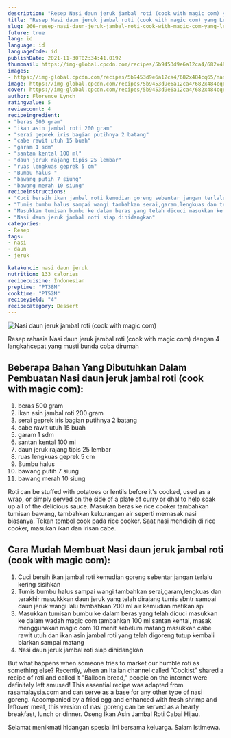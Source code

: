```yaml
---
description: "Resep Nasi daun jeruk jambal roti (cook with magic com) yang Lezat"
title: "Resep Nasi daun jeruk jambal roti (cook with magic com) yang Lezat"
slug: 266-resep-nasi-daun-jeruk-jambal-roti-cook-with-magic-com-yang-lezat
future: true
lang: id
language: id
languageCode: id
publishDate: 2021-11-30T02:34:41.019Z 
thumbnail: https://img-global.cpcdn.com/recipes/5b9453d9e6a12ca4/682x484cq65/nasi-daun-jeruk-jambal-roti-cook-with-magic-com-foto-resep-utama.png
images:
- https://img-global.cpcdn.com/recipes/5b9453d9e6a12ca4/682x484cq65/nasi-daun-jeruk-jambal-roti-cook-with-magic-com-foto-resep-utama.png
image: https://img-global.cpcdn.com/recipes/5b9453d9e6a12ca4/682x484cq65/nasi-daun-jeruk-jambal-roti-cook-with-magic-com-foto-resep-utama.png
cover: https://img-global.cpcdn.com/recipes/5b9453d9e6a12ca4/682x484cq65/nasi-daun-jeruk-jambal-roti-cook-with-magic-com-foto-resep-utama.png
author: Florence Lynch
ratingvalue: 5
reviewcount: 4
recipeingredient:
- "beras 500 gram"
- "ikan asin jambal roti 200 gram"
- "serai geprek iris bagian putihnya 2 batang"
- "cabe rawit utuh 15 buah"
- "garam 1 sdm"
- "santan kental 100 ml"
- "daun jeruk rajang tipis 25 lembar"
- "ruas lengkuas geprek 5 cm"
- "Bumbu halus "
- "bawang putih 7 siung"
- "bawang merah 10 siung"
recipeinstructions:
- "Cuci bersih ikan jambal roti kemudian goreng sebentar jangan terlalu kering sisihkan"
- "Tumis bumbu halus sampai wangi tambahkan serai,garam,lengkuas dan terakhir masukkkan daun jeruk yang telah dirajang tumis sbntr sampai daun jeruk wangi lalu tambahkan 200 ml air kemudian matikan api"
- "Masukkan tumisan bumbu ke dalam beras yang telah dicuci masukkan ke dalam wadah magic com tambahkan 100 ml santan kental, masak menggunakan magic com 10 menit sebelum matang masukkan cabe rawit utuh dan ikan asin jambal roti yang telah digoreng tutup kembali biarkan sampai matang"
- "Nasi daun jeruk jambal roti siap dihidangkan"
categories:
- Resep
tags:
- nasi
- daun
- jeruk

katakunci: nasi daun jeruk 
nutrition: 133 calories
recipecuisine: Indonesian
preptime: "PT38M"
cooktime: "PT52M"
recipeyield: "4"
recipecategory: Dessert
---
```



![Nasi daun jeruk jambal roti (cook with magic com)](https://img-global.cpcdn.com/recipes/5b9453d9e6a12ca4/682x484cq65/nasi-daun-jeruk-jambal-roti-cook-with-magic-com-foto-resep-utama.png)

Resep rahasia Nasi daun jeruk jambal roti (cook with magic com)    dengan 4 langkahcepat yang musti bunda coba dirumah

<!--inarticleads1-->

## Beberapa Bahan Yang Dibutuhkan Dalam Pembuatan Nasi daun jeruk jambal roti (cook with magic com):

1. beras 500 gram
1. ikan asin jambal roti 200 gram
1. serai geprek iris bagian putihnya 2 batang
1. cabe rawit utuh 15 buah
1. garam 1 sdm
1. santan kental 100 ml
1. daun jeruk rajang tipis 25 lembar
1. ruas lengkuas geprek 5 cm
1. Bumbu halus 
1. bawang putih 7 siung
1. bawang merah 10 siung

Roti can be stuffed with potatoes or lentils before it&#39;s cooked, used as a wrap, or simply served on the side of a plate of curry or dhal to help soak up all of the delicious sauce. Masukan beras ke rice cooker tambahkan tumisan bawang, tambahkan kekurangan air seperti memasak nasi biasanya. Tekan tombol cook pada rice cooker. Saat nasi mendidih di rice cooker, masukan ikan dan irisan cabe. 

<!--inarticleads2-->

## Cara Mudah Membuat Nasi daun jeruk jambal roti (cook with magic com):

1. Cuci bersih ikan jambal roti kemudian goreng sebentar jangan terlalu kering sisihkan
1. Tumis bumbu halus sampai wangi tambahkan serai,garam,lengkuas dan terakhir masukkkan daun jeruk yang telah dirajang tumis sbntr sampai daun jeruk wangi lalu tambahkan 200 ml air kemudian matikan api
1. Masukkan tumisan bumbu ke dalam beras yang telah dicuci masukkan ke dalam wadah magic com tambahkan 100 ml santan kental, masak menggunakan magic com 10 menit sebelum matang masukkan cabe rawit utuh dan ikan asin jambal roti yang telah digoreng tutup kembali biarkan sampai matang
1. Nasi daun jeruk jambal roti siap dihidangkan


But what happens when someone tries to market our humble roti as something else? Recently, when an Italian channel called &#34;Cookist&#34; shared a recipe of roti and called it &#34;Balloon bread,&#34; people on the internet were definitely left amused! This essential recipe was adapted from rasamalaysia.com and can serve as a base for any other type of nasi goreng. Accompanied by a fried egg and enhanced with fresh shrimp and leftover meat, this version of nasi goreng can be served as a hearty breakfast, lunch or dinner. Oseng Ikan Asin Jambal Roti Cabai Hijau. 

Selamat menikmati hidangan spesial ini bersama keluarga. Salam Istimewa.
